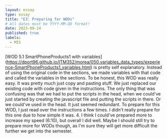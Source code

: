 ```yaml
---
layout: essay
type: essay
title: "E3: Preparing for WODs"
# All dates must be YYYY-MM-DD format!
date: 2023-09-24
published: true
labels:
  - MIS
---
```


[WOD 5.1 SmartPhoneProducts1 with variables] (https://dport96.github.io/ITM352/morea/050.variables_data_types/experience-SmartPhoneProducts1_variables.html) is pretty self explanatory. Instead of using the original code in the sections, we made variables with that code and called the variables in the sections. 
To be honest, this WOD was really easy. It was pretty much just copy and pasting stuff. We just replaced our existing code with code given in the instructions. 
The only thing that was confusing was that we had to put the scripts in the head, when we could've just started by creating the javascript file and putting the scripts in there. 
Or we could've used <script></script> in the head. It just seemed redundant. To prepare for this WOD, I just read over the instructions a few times. I didn't really prepare for this one due to how simple it was. 
4. I think I could've prepared more to increase my speed (6:10), but overall I did well. Maybe I should still try to prepare more for WODs though, as I'm sure they will get more difficult the further we get into the semester.

